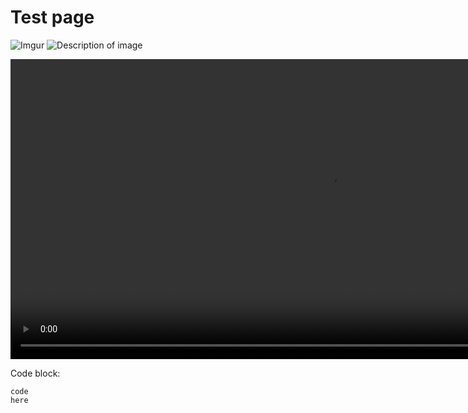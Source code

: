 # Test page


![Imgur](https://i.imgur.com/MuHssyw.jpg)
<img src="https://i.imgur.com/lGGh4S6.jpg" alt="Description of image">


<dl>
  <video width="1024" height="480" controls>
    <source src="https://i.imgur.com/9QQVz2C.mp4" type="video/mp4">
  </video>
</dl>

Code block:
```
code
here
```